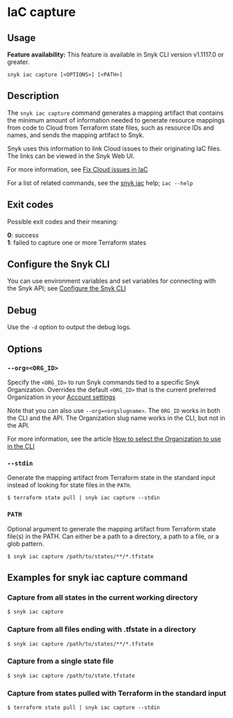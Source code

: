 # IaC capture

## Usage

**Feature availability:** This feature is available in Snyk CLI version v1.1117.0 or greater.

`snyk iac capture [<OPTIONS>] [<PATH>]`

## Description

The `snyk iac capture` command generates a mapping artifact that contains the minimum amount of information needed to generate resource mappings from code to Cloud from Terraform state files, such as resource IDs and names, and sends the mapping artifact to Snyk.

Snyk uses this information to link Cloud issues to their originating IaC files. The links can be viewed in the Snyk Web UI.

For more information, see [Fix Cloud issues in IaC](https://docs.snyk.io/scan-using-snyk/scan-infrastructure/iac+-code-to-cloud-capabilities/fix-cloud-issues-in-iac)

For a list of related commands, see the [snyk iac](iac.md) help; `iac --help`

## Exit codes

Possible exit codes and their meaning:

**0**: success\
**1**: failed to capture one or more Terraform states

## Configure the Snyk CLI

You can use environment variables and set variables for connecting with the Snyk API; see [Configure the Snyk CLI](https://docs.snyk.io/snyk-cli/configure-the-snyk-cli)

## Debug

Use the `-d` option to output the debug logs.

## Options

### `--org=<ORG_ID>`

Specify the `<ORG_ID>` to run Snyk commands tied to a specific Snyk Organization. Overrides the default `<ORG_ID>` that is the current preferred Organization in your [Account settings](https://app.snyk.io/account)

Note that you can also use `--org=<orgslugname>`. The `ORG_ID` works in both the CLI and the API. The Organization slug name works in the CLI, but not in the API.

For more information, see the article [How to select the Organization to use in the CLI](https://docs.snyk.io/snyk-cli/scan-and-maintain-projects-using-the-cli/how-to-select-the-organization-to-use-in-the-cli)

### `--stdin`

Generate the mapping artifact from Terraform state in the standard input instead of looking for state files in the `PATH`.

```
$ terraform state pull | snyk iac capture --stdin
```

### `PATH`

Optional argument to generate the mapping artifact from Terraform state file(s) in the PATH. Can either be a path to a directory, a path to a file, or a glob pattern.

```
$ snyk iac capture /path/to/states/**/*.tfstate
```

## Examples for snyk iac capture command

### Capture from all states in the current working directory

```
$ snyk iac capture
```

### Capture from all files ending with .tfstate in a directory

```
$ snyk iac capture /path/to/states/**/*.tfstate
```

### Capture from a single state file

```
$ snyk iac capture /path/to/state.tfstate
```

### Capture from states pulled with Terraform in the standard input

```
$ terraform state pull | snyk iac capture --stdin
```
